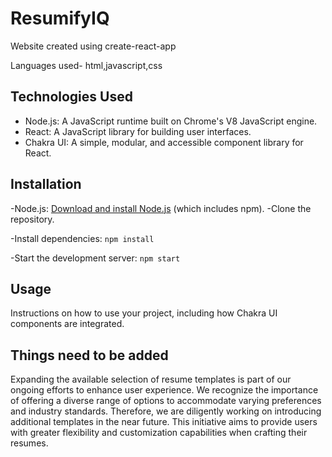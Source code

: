 # ResumifyIQ

Website created using create-react-app

Languages used- html,javascript,css

## Technologies Used

- Node.js: A JavaScript runtime built on Chrome's V8 JavaScript engine.
- React: A JavaScript library for building user interfaces.
- Chakra UI: A simple, modular, and accessible component library for React.


## Installation
-Node.js: [Download and install Node.js](https://nodejs.org/) (which includes npm).
-Clone the repository.

-Install dependencies: `npm install`

-Start the development server: `npm start`

## Usage

Instructions on how to use your project, including how Chakra UI components are integrated.


## Things need to be added

Expanding the available selection of resume templates is part of our ongoing efforts to enhance user experience. We recognize the importance of offering a diverse range of options to accommodate varying preferences and industry standards. Therefore, we are diligently working on introducing additional templates in the near future. This initiative aims to provide users with greater flexibility and customization capabilities when crafting their resumes.





